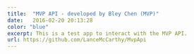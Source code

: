 ```yaml
---
title:  "MVP API - developed by Bley Chen (MVP)"
date:   2016-02-20 20:13:28
color: "blue"
excerpt: This is a test app to interact with the MVP API.
url: https://github.com/LanceMcCarthy/MvpApi
---
```

